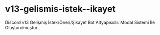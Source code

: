 # v13-gelismis-istek--ikayet
Discord v13 Gelişmiş İstek/Öneri/Şikayet Bot Altyapısıdır. Modal Sistemi İle Oluşturulmuştur.
